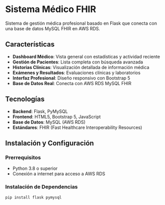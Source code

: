 # Sistema Médico FHIR

Sistema de gestión médica profesional basado en Flask que conecta con una base de datos MySQL FHIR en AWS RDS.

## Características

- **Dashboard Médico**: Vista general con estadísticas y actividad reciente
- **Gestión de Pacientes**: Lista completa con búsqueda avanzada
- **Historias Clínicas**: Visualización detallada de información médica
- **Exámenes y Resultados**: Evaluaciones clínicas y laboratorios
- **Interfaz Profesional**: Diseño responsivo con Bootstrap 5
- **Base de Datos Real**: Conecta con AWS RDS MySQL FHIR

## Tecnologías

- **Backend**: Flask, PyMySQL
- **Frontend**: HTML5, Bootstrap 5, JavaScript
- **Base de Datos**: MySQL (AWS RDS)
- **Estándares**: FHIR (Fast Healthcare Interoperability Resources)

## Instalación y Configuración

### Prerrequisitos

- Python 3.8 o superior
- Conexión a internet para acceso a AWS RDS

### Instalación de Dependencias

```bash
pip install flask pymysql
